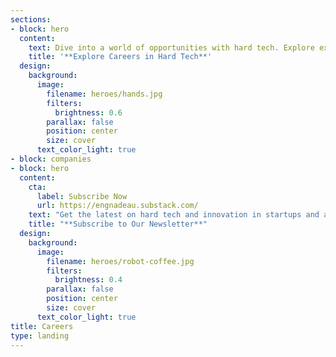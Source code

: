 ```yaml
---
sections:
- block: hero
  content:
    text: Dive into a world of opportunities with hard tech. Explore exciting careers with our clients and partners.
    title: '**Explore Careers in Hard Tech**'
  design:
    background:
      image:
        filename: heroes/hands.jpg
        filters:
          brightness: 0.6
        parallax: false
        position: center
        size: cover
      text_color_light: true
- block: companies
- block: hero
  content:
    cta:
      label: Subscribe Now
      url: https://engnadeau.substack.com/
    text: "Get the latest on hard tech and innovation in startups and agile businesses."
    title: "**Subscribe to Our Newsletter**"
  design:
    background:
      image:
        filename: heroes/robot-coffee.jpg
        filters:
          brightness: 0.4
        parallax: false
        position: center
        size: cover
      text_color_light: true
title: Careers
type: landing
---
```

